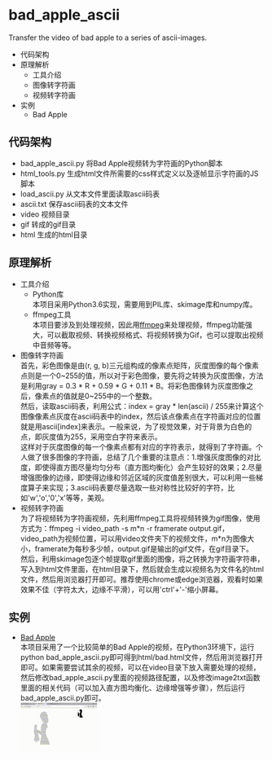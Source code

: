 # bad_apple_ascii
Transfer the video of bad apple to a series of ascii-images.

* 代码架构
* 原理解析
  * 工具介绍
  * 图像转字符画
  * 视频转字符画
* 实例
  * Bad Apple

## 代码架构
 * bad_apple_ascii.py  将Bad Apple视频转为字符画的Python脚本
 * html_tools.py  生成html文件所需要的css样式定义以及逐帧显示字符画的JS脚本
 * load_ascii.py  从文本文件里面读取ascii码表
 * ascii.txt  保存ascii码表的文本文件
 * video  视频目录
 * gif  转成的gif目录
 * html  生成的html目录

## 原理解析
  * 工具介绍 <br>
    * Python库 <br>
    本项目采用Python3.6实现，需要用到PIL库、skimage库和numpy库。
    * ffmpeg工具 <br>
    本项目要涉及到处理视频，因此用[ffmpeg](http://ffmpeg.org/)来处理视频，ffmpeg功能强大，可以截取视频、转换视频格式、将视频转换为Gif，也可以提取出视频中音频等等。
  * 图像转字符画 <br>
    首先，彩色图像是由(r, g, b)三元组构成的像素点矩阵，灰度图像的每个像素点则是一个0\~255的值，所以对于彩色图像，要先将之转换为灰度图像，方法是利用gray = 0.3 * R + 0.59 * G + 0.11 * B。将彩色图像转为灰度图像之后，像素点的值就是0\~255中的一个整数。<br>
    然后，读取ascii码表，利用公式：index = gray * len(ascii) / 255来计算这个图像像素点灰度在ascii码表中的index，然后该点像素点在字符画对应的位置就是用ascii\[index\]来表示。一般来说，为了视觉效果，对于背景为白色的点，即灰度值为255，采用空白字符来表示。<br>
    这样对于灰度图像的每一个像素点都有对应的字符表示，就得到了字符画。个人做了很多图像的字符画，总结了几个重要的注意点：1.增强灰度图像的对比度，即使得直方图尽量均匀分布（直方图均衡化）会产生较好的效果；2.尽量增强图像的边缘，即使得边缘和邻近区域的灰度值差别很大，可以利用一些梯度算子来实现；3.ascii码表要尽量选取一些对称性比较好的字符，比如'w','o','0','x'等等，美观。<br>
  * 视频转字符画 <br>
    为了将视频转为字符画视频，先利用ffmpeg工具将视频转换为gif图像，使用方式为：ffmpeg -i video_path -s m\*n -r framerate output.gif，video_path为视频位置，可以用video文件夹下的视频文件，m\*n为图像大小，framerate为每秒多少帧，output.gif是输出的gif文件，在gif目录下。<br>
    然后，利用skimage包逐个帧提取gif里面的图像，将之转换为字符画字符串，写入到html文件里面，在html目录下，然后就会生成以视频名为文件名的html文件，然后用浏览器打开即可。推荐使用chrome或edge浏览器，观看时如果效果不佳（字符太大，边缘不平滑），可以用'ctrl'+'-'缩小屏幕。
  
## 实例
  * [Bad Apple](https://www.bilibili.com/video/av706?from=search&seid=17055209907023401309) <br>
   本项目采用了一个比较简单的Bad Apple的视频，在Python3环境下，运行python bad_apple_ascii.py即可得到html/bad.html文件，然后用浏览器打开即可。如果需要尝试其余的视频，可以在video目录下放入需要处理的视频，然后修改bad_apple_ascii.py里面的视频路径配置，以及修改image2txt函数里面的相关代码（可以加入直方图均衡化、边缘增强等步骤），然后运行bad_apple_ascii.py即可。<br>
   ![Bad Apple 字符画视频](https://github.com/lxcnju/bad_apple_ascii/blob/master/bad_apple.gif)
  
 
